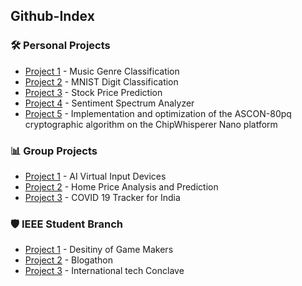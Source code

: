## Github-Index

### 🛠️ Personal Projects
- [Project 1](https://github.com/Sneh-Trivedi/Music-Genre-Classification) - Music Genre Classification
- [Project 2](https://github.com/Sneh-Trivedi/MNIST-Digit-Classification) - MNIST Digit Classification
- [Project 3](https://github.com/Sneh-Trivedi/Stock-Price-Prediction) - Stock Price Prediction
- [Project 4](https://github.com/Sneh-Trivedi/Sentiment-Spectrum-Analyzer) - Sentiment Spectrum Analyzer
- [Project 5](https://github.com/Sneh-Trivedi/Implementation-of-Energy-Efficient-ASCON80pq-on-Chipwhisperer-Nano-) - Implementation and optimization of the ASCON-80pq cryptographic algorithm on the ChipWhisperer Nano platform

### 📊 Group Projects
- [Project 1](https://github.com/Sneh-Trivedi/AI_Virtual_Input_Devices) - AI Virtual Input Devices
- [Project 2](https://github.com/Sneh-Trivedi/Home-Price-Analysis-And-Prediction) - Home Price Analysis and Prediction
- [Project 3](https://github.com/Sneh-Trivedi/Covid19-Tracker-India) - COVID 19 Tracker for India

### 🛡️ IEEE Student Branch
- [Project 1](https://github.com/Sneh-Trivedi/DOGM_IEEE_BVM) - Desitiny of Game Makers
- [Project 2](https://github.com/Sneh-Trivedi/Blogathon_IEEE_BVM) - Blogathon
- [Project 3](https://github.com/Sneh-Trivedi/ITC_IEEE_BVM) - International tech Conclave

